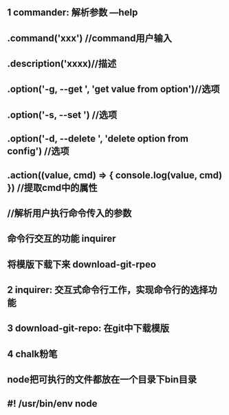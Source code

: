 #
## 1 commander: 解析参数 —help
##   .command('xxx') //command用户输入
##   .description('xxxx)//描述
##   .option('-g, --get <path>', 'get value from option')//选项
##   .option('-s, --set <path> <value>') //选项
##   .option('-d, --delete <path>', 'delete option from config') //选项
##   .action((value, cmd) => { console.log(value, cmd) }) //提取cmd中的属性

## //解析用户执行命令传入的参数
## 命令行交互的功能 inquirer
## 将模版下载下来 download-git-rpeo

## 2 inquirer: 交互式命令行工作，实现命令行的选择功能
## 3 download-git-repo: 在git中下载模版
## 4 chalk粉笔
## node把可执行的文件都放在一个目录下bin目录
##   #! /usr/bin/env node 

